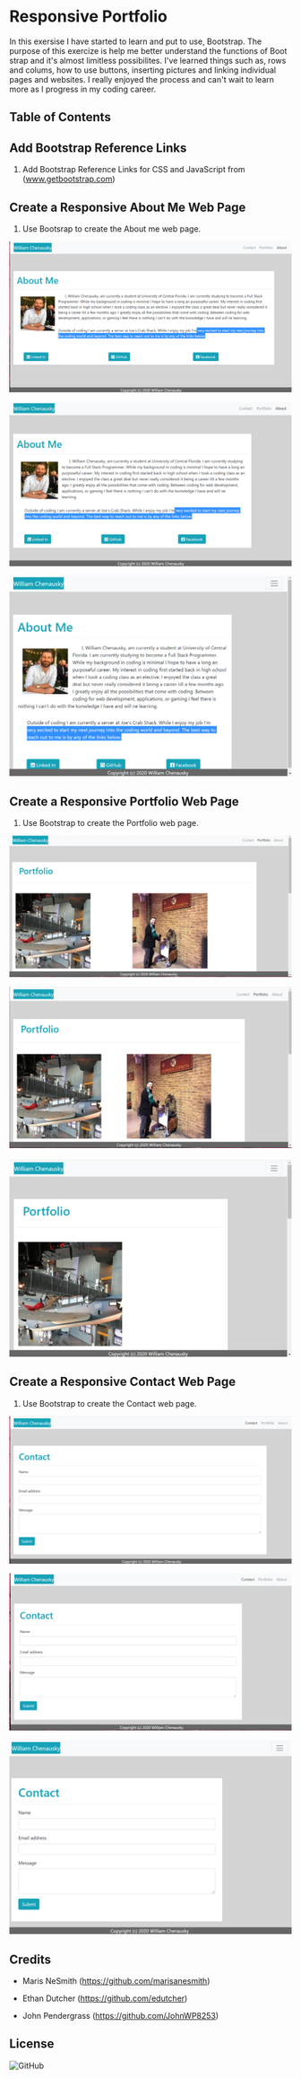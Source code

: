 # Responsive Portfolio

In this exersise I have started to learn and put to use, Bootstrap. The purpose of this exercize is help me better understand the functions of Boot strap and it's almost limitless possibilites. I've learned things such as, rows and colums, how to use buttons, inserting pictures and linking individual pages and websites. I really enjoyed the process and can't wait to learn more as I progress in my coding career.

## Table of Contents

## Add Bootstrap Reference Links

1. Add Bootstrap Reference Links for CSS and JavaScript from (www.getbootstrap.com)

## Create a Responsive About Me Web Page

1. Use Bootsrap to create the About me web page.

![about-me-web-page](assests/images/about-web-page.png)  

![about-me-ipad](assests/images/about-ipad.png)  

![about-me-iphone](assests/images/about-iphone.png)

## Create a Responsive Portfolio Web Page

1. Use Bootstrap to create the Portfolio web page.

![portfolio-web-page](assests/images/portfolio-web-page.png)  

![portfolio-ipad](assests/images/portfolio-ipad.png)  

![portfolio-iphone](assests/images/portfolio-iphone.png)  

## Create a Responsive Contact Web Page

1. Use Bootstrap to create the Contact web page.

![contact-web-page](assests/images/contact-web-page.png)  

![contact-ipad](assests/images/contact-ipad.png)  

![contact-iphone](assests/images/contact-iphone.png)

## Credits

* Maris NeSmith (https://github.com/marisanesmith)  

* Ethan Dutcher (https://github.com/edutcher)

* John Pendergrass (https://github.com/JohnWP8253)

## License

![GitHub](https://img.shields.io/github/license/wchenausky/responsive_portfolio)
